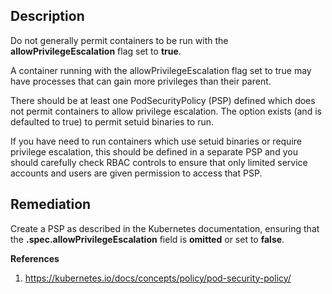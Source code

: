 ## Description

Do not generally permit containers to be run with the **allowPrivilegeEscalation** flag set
to **true**.

A container running with the allowPrivilegeEscalation flag set to true may have
processes that can gain more privileges than their parent.

There should be at least one PodSecurityPolicy (PSP) defined which does not permit
containers to allow privilege escalation. The option exists (and is defaulted to true) to
permit setuid binaries to run.

If you have need to run containers which use setuid binaries or require privilege escalation,
this should be defined in a separate PSP and you should carefully check RBAC controls to
ensure that only limited service accounts and users are given permission to access that
PSP.

## Remediation

Create a PSP as described in the Kubernetes documentation, ensuring that the **.spec.allowPrivilegeEscalation** field is **omitted** or set to **false**.

**References**

1. https://kubernetes.io/docs/concepts/policy/pod-security-policy/